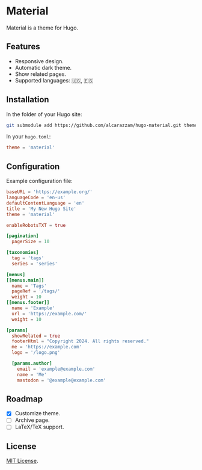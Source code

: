 # Material

Material is a theme for Hugo.

## Features

- Responsive design.
- Automatic dark theme.
- Show related pages.
- Supported languages: :us:, :es:

## Installation

In the folder of your Hugo site:

```sh
git submodule add https://github.com/alcarazzam/hugo-material.git themes/material
```

In your `hugo.toml`:

```toml
theme = 'material'
```

## Configuration

Example configuration file:

```toml
baseURL = 'https://example.org/'
languageCode = 'en-us'
defaultContentLanguage = 'en'
title = 'My New Hugo Site'
theme = 'material'

enableRobotsTXT = true

[pagination]
  pagerSize = 10

[taxonomies]
  tag = 'tags'
  series = 'series'

[menus]
[[menus.main]]
  name = 'Tags'
  pageRef = '/tags/'
  weight = 10
[[menus.footer]]
  name = 'Example'
  url = 'https://example.com/'
  weight = 10

[params]
  showRelated = true
  footerHtml = "Copyright 2024. All rights reserved."
  me = 'https://example.com'
  logo = '/logo.png'

  [params.author]
    email = 'example@example.com'
    name = 'Me'
    mastodon = '@example@example.com'
```

## Roadmap

- [x] Customize theme.
- [ ] Archive page.
- [ ] LaTeX/TeX support.

## License

[MIT License](LICENSE).
